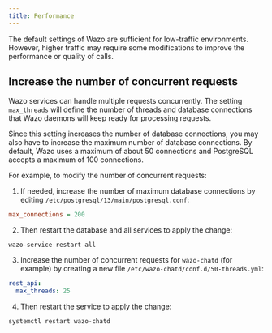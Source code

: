 ```yaml
---
title: Performance
---
```


The default settings of Wazo are sufficient for low-traffic environments. However, higher traffic
may require some modifications to improve the performance or quality of calls.

## Increase the number of concurrent requests

Wazo services can handle multiple requests concurrently. The setting `max_threads` will define the
number of threads and database connections that Wazo daemons will keep ready for processing
requests.

Since this setting increases the number of database connections, you may also have to increase the
maximum number of database connections. By default, Wazo uses a maximum of about 50 connections and
PostgreSQL accepts a maximum of 100 connections.

For example, to modify the number of concurrent requests:

1. If needed, increase the number of maximum database connections by editing
   `/etc/postgresql/13/main/postgresql.conf`:

```ini
max_connections = 200
```

2. Then restart the database and all services to apply the change:

```shell
wazo-service restart all
```

3. Increase the number of concurrent requests for `wazo-chatd` (for example) by creating a new file
   `/etc/wazo-chatd/conf.d/50-threads.yml`:

```yaml
rest_api:
  max_threads: 25
```

4. Then restart the service to apply the change:

```shell
systemctl restart wazo-chatd
```
